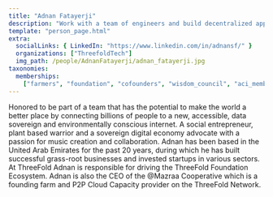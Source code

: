 ```yaml
---
title: "Adnan Fatayerji"
description: "Work with a team of engineers and build decentralized apps in Ourworld."
template: "person_page.html"
extra:
  socialLinks: { LinkedIn: "https://www.linkedin.com/in/adnansf/" }
  organizations: ["ThreefoldTech"]
  img_path: /people/AdnanFatayerji/adnan_fatayerji.jpg
taxonomies:
  memberships:
    ["farmers", "foundation", "cofounders", "wisdom_council", "aci_members"]
---
```


Honored to be part of a team that has the potential to make the world a better place by connecting billions of people to a new, accessible, data sovereign and environmentally conscious internet. A social entrepreneur, plant based warrior and a sovereign digital economy advocate with a passion for music creation and collaboration. Adnan has been based in the United Arab Emirates for the past 20 years, during which he has built successful grass-root businesses and invested startups in various sectors. At ThreeFold Adnan is responsible for driving the ThreeFold Foundation Ecosystem. Adnan is also the CEO of the @Mazraa Cooperative which is a founding farm and P2P Cloud Capacity provider on the ThreeFold Network.
